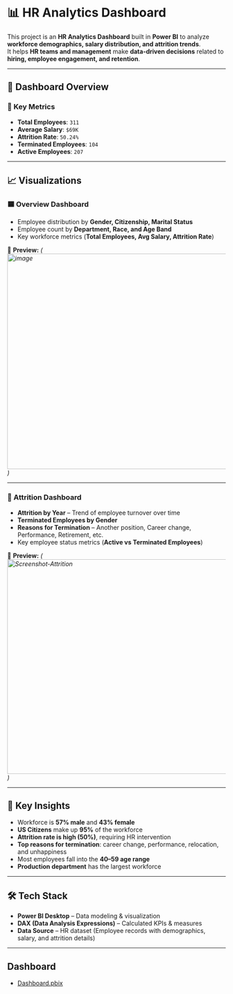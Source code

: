 # 📊 HR Analytics Dashboard  

This project is an **HR Analytics Dashboard** built in **Power BI** to analyze **workforce demographics, salary distribution, and attrition trends**.  
It helps **HR teams and management** make **data-driven decisions** related to **hiring, employee engagement, and retention**.  

---

## 🚀 Dashboard Overview  

### 🔑 Key Metrics  
- **Total Employees**: `311`  
- **Average Salary**: `$69K`  
- **Attrition Rate**: `50.24%`  
- **Terminated Employees**: `104`  
- **Active Employees**: `207`  

---

## 📈 Visualizations  

### 🟦 Overview Dashboard  
- Employee distribution by **Gender, Citizenship, Marital Status**  
- Employee count by **Department, Race, and Age Band**  
- Key workforce metrics (**Total Employees, Avg Salary, Attrition Rate**)  

📸 **Preview:** *(<img width="886" height="497" alt="image" src="https://github.com/user-attachments/assets/a787d754-b60a-4195-86a8-c14ec3f44fb2" />)*  

---

### 🔴 Attrition Dashboard  
- **Attrition by Year** – Trend of employee turnover over time  
- **Terminated Employees by Gender**  
- **Reasons for Termination** – Another position, Career change, Performance, Retirement, etc.  
- Key employee status metrics (**Active vs Terminated Employees**)  

📸 **Preview:** *(<img width="881" height="495" alt="Screenshot-Attrition" src="https://github.com/user-attachments/assets/76a83dc6-b51b-4e3a-b129-f7ef732e505c" />)*  

---

## 🎯 Key Insights  

- Workforce is **57% male** and **43% female**  
- **US Citizens** make up **95%** of the workforce  
- **Attrition rate is high (50%)**, requiring HR intervention  
- **Top reasons for termination**: career change, performance, relocation, and unhappiness  
- Most employees fall into the **40–59 age range**  
- **Production department** has the largest workforce  

---

## 🛠️ Tech Stack  

- **Power BI Desktop** – Data modeling & visualization  
- **DAX (Data Analysis Expressions)** – Calculated KPIs & measures  
- **Data Source** – HR dataset (Employee records with demographics, salary, and attrition details)  

---
## Dashboard ##

- <a href="https://github.com/ybovas/HR-Analytic-Dashboard/blob/main/HR_Analytics_Dashboard.pbix">Dashboard.pbix</a>







